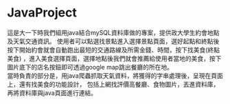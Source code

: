 # JavaProject
這是大一下時我們組用java結合mySQL資料庫做的專案，提供政大學生約會地點及天氣交通資訊。 使用者可以點選找景點進入選擇景點頁面，選好起點和終點後按下開始約會就會自動跑出最短的交通路線及所需金錢、時間，按下找美食(終點美食) ，進入美食選擇頁面，選擇地點後我們就會推薦給使用者當地的美食，按下圖片底下的店名按鈕即可透過google map跳出餐廳的所在地。<br>
當時負責的部分是，用java爬蟲抓取天氣資料，將獲得的字串處理後，呈現在頁面上，還有找美食的功能設計， 包括上網找評價高餐廳、食物圖片，丟進資料庫，再將資料庫與java頁面進行連結。
